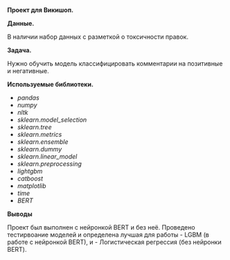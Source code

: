 **Проект для Викишоп.**

**Данные.**

В наличии набор данных с разметкой о токсичности правок.
         
**Задача.**

Нужно обучить модель классифицировать комментарии на позитивные и негативные.

**Используемые библиотеки.**

- *pandas*
- *numpy*
- *nltk*
- *sklearn.model_selection*
- *sklearn.tree*
- *sklearn.metrics*
- *sklearn.ensemble*
- *sklearn.dummy*
- *sklearn.linear_model*
- *sklearn.preprocessing*
- *lightgbm*
- *catboost*
- *matplotlib*
- *time*
- *BERT*

**Выводы**

Проект был выполнен с нейронкой BERT и без неё.
Проведено тестирвоание моделей и определена лучшая для работы - LGBM (в работе с нейронкой BERT), и -  Логистическая регрессия (без нейронки BERT).
